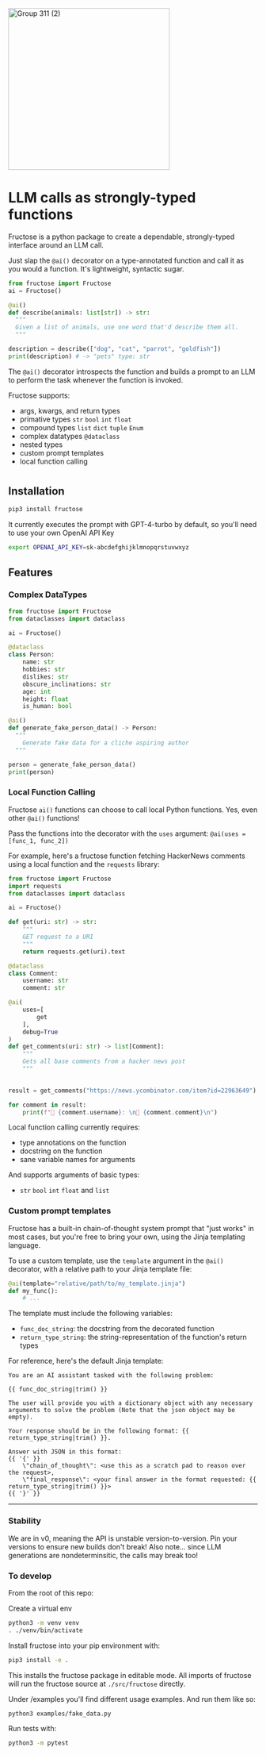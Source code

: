 <img width="326" alt="Group 311 (2)" src="https://github.com/bananaml/fructose/assets/44653944/8162425c-a485-460f-b816-bcc6be5d2cef">


# LLM calls as strongly-typed functions

Fructose is a python package to create a dependable, strongly-typed interface around an LLM call.

Just slap the `@ai()` decorator on a type-annotated function and call it as you would a function. It's lightweight, syntactic sugar.

``` python
from fructose import Fructose
ai = Fructose()

@ai()
def describe(animals: list[str]) -> str:
  """
  Given a list of animals, use one word that'd describe them all.
  """

description = describe(["dog", "cat", "parrot", "goldfish"])
print(description) # -> "pets" type: str
```
The `@ai()` decorator introspects the function and builds a prompt to an LLM to perform the task whenever the function is invoked.

Fructose supports:
- args, kwargs, and return types
- primative types `str` `bool` `int` `float`
- compound types `list` `dict` `tuple` `Enum` 
- complex datatypes `@dataclass`
- nested types
- custom prompt templates
- local function calling

# 
## Installation
``` bash
pip3 install fructose
```

It currently executes the prompt with GPT-4-turbo by default, so you'll need to use your own OpenAI API Key
``` bash
export OPENAI_API_KEY=sk-abcdefghijklmnopqrstuvwxyz
```

## Features

### Complex DataTypes

``` python
from fructose import Fructose
from dataclasses import dataclass

ai = Fructose()

@dataclass
class Person:
    name: str
    hobbies: str
    dislikes: str
    obscure_inclinations: str
    age: int
    height: float
    is_human: bool

@ai()
def generate_fake_person_data() -> Person:
  """
    Generate fake data for a cliche aspiring author
  """

person = generate_fake_person_data()
print(person)
```

### Local Function Calling

Fructose `ai()` functions can choose to call local Python functions. Yes, even other `@ai()` functions!

Pass the functions into the decorator with the `uses` argument: `@ai(uses = [func_1, func_2])`

For example, here's a fructose function fetching HackerNews comments using a local function and the `requests` library:

``` python
from fructose import Fructose
import requests
from dataclasses import dataclass

ai = Fructose()

def get(uri: str) -> str:
    """
    GET request to a URI
    """
    return requests.get(uri).text

@dataclass
class Comment:
    username: str
    comment: str

@ai(
    uses=[
        get
    ],
    debug=True
)
def get_comments(uri: str) -> list[Comment]:
    """
    Gets all base comments from a hacker news post
    """
    

result = get_comments("https://news.ycombinator.com/item?id=22963649")

for comment in result:
    print(f"🧑 {comment.username}: \n💬 {comment.comment}\n")
```

Local function calling currently requires:
- type annotations on the function
- docstring on the function
- sane variable names for arguments
  
And supports arguments of basic types:
- `str` `bool` `int` `float` and `list`

### Custom prompt templates

Fructose has a built-in chain-of-thought system prompt that "just works" in most cases, but you're free to bring your own, using the Jinja templating language.

To use a custom template, use the `template` argument in the `@ai()` decorator, with a relative path to your Jinja template file:

```python
@ai(template="relative/path/to/my_template.jinja")
def my_func():
    # ...
```

The template must include the following variables:
-  `func_doc_string`: the docstring from the decorated function
-  `return_type_string`: the string-representation of the function's return types

For reference, here's the default Jinja template:

```jinja
You are an AI assistant tasked with the following problem:

{{ func_doc_string|trim() }}

The user will provide you with a dictionary object with any necessary arguments to solve the problem (Note that the json object may be empty). 

Your response should be in the following format: {{ return_type_string|trim() }}.

Answer with JSON in this format: 
{{ '{' }}
    \"chain_of_thought\": <use this as a scratch pad to reason over the request>, 
    \"final_response\": <your final answer in the format requested: {{ return_type_string|trim() }}>
{{ '}' }}
```

---

### Stability

We are in v0, meaning the API is unstable version-to-version. Pin your versions to ensure new builds don't break!
Also note... since LLM generations are nondeterminsitic, the calls may break too!

### To develop

From the root of this repo:

Create a virtual env
``` bash
python3 -m venv venv
. ./venv/bin/activate
```

Install fructose into your pip environment with:
``` bash
pip3 install -e .
```
This installs the fructose package in editable mode. All imports of fructose will run the fructose source at `./src/fructose` directly.

Under /examples you'll find different usage examples. And run them like so:
``` bash
python3 examples/fake_data.py
```

Run tests with:
``` bash
python3 -m pytest
```
